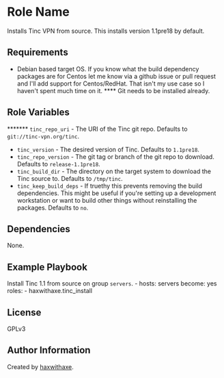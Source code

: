 Role Name
=========

Installs Tinc VPN from source. This installs version 1.1pre18 by default.

Requirements
------------

* Debian based target OS. If you know what the build dependency packages are for Centos let me know via a github issue or pull request and I'll add support for Centos/RedHat. That isn't my use case so I haven't spent much time on it.
**** Git needs to be installed already.

Role Variables
--------------

******* `tinc_repo_uri` - The URI of the Tinc git repo. Defaults to `git://tinc-vpn.org/tinc`.
* `tinc_version` - The desired version of Tinc. Defaults to `1.1pre18`.
* `tinc_repo_version` - The git tag or branch of the git repo to download. Defaults to `release-1.1pre18`.
* `tinc_build_dir` - The directory on the target system to download the Tinc source to. Defaults to `/tmp/tinc`.
* `tinc_keep_build_deps` - If truethy this prevents removing the build dependencies. This might be useful if you're setting up a development workstation or want to build other things without reinstalling the packages. Defaults to `no`.

Dependencies
------------

None.

Example Playbook
----------------

Install Tinc 1.1 from source on group `servers`.
    - hosts: servers
      become: yes
      roles:
         - haxwithaxe.tinc_install

License
-------

GPLv3

Author Information
------------------

Created by [haxwithaxe](https://github.com/haxwithaxe).

